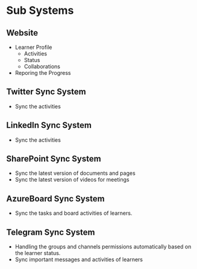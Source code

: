 # Sub Systems
## Website
 - Learner Profile
   - Activities
   - Status
   - Collaborations
 - Reporing the Progress
## Twitter Sync System
 - Sync the activities
## LinkedIn Sync System
- Sync the activities
## SharePoint Sync System
- Sync the latest version of documents and pages
- Sync the latest version of videos for meetings
## AzureBoard Sync System
 - Sync the tasks and board activities of learners.
## Telegram Sync System
- Handling the groups and channels permissions automatically based on the learner status.
- Sync important messages and activities of learners